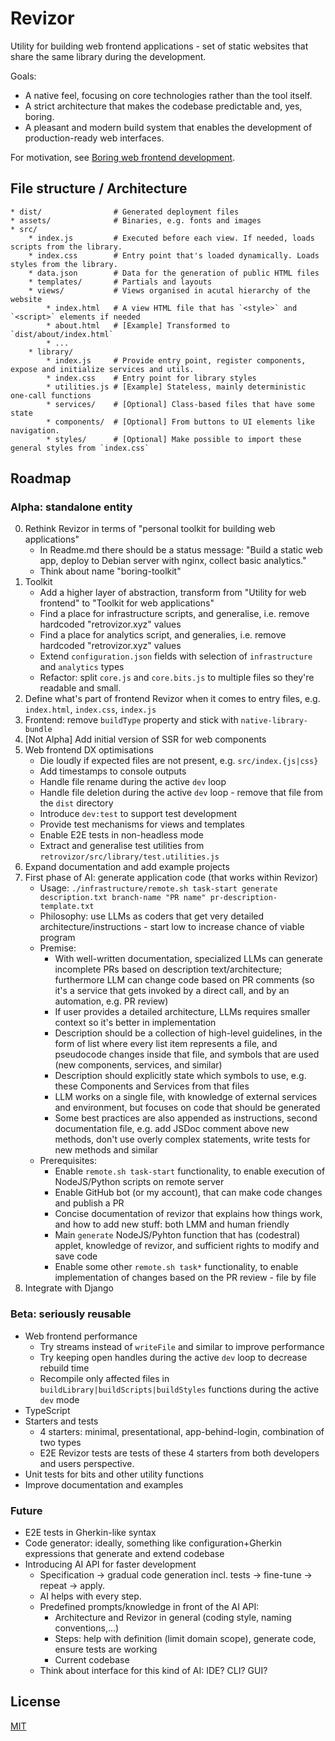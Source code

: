 # Revizor

Utility for building web frontend applications - set of static websites that share the same library during the development.

Goals:

* A native feel, focusing on core technologies rather than the tool itself.
* A strict architecture that makes the codebase predictable and, yes, boring.
* A pleasant and modern build system that enables the development of production-ready web interfaces.

For motivation, see [Boring web frontend development](https://retrovizor.xyz/text/boring-web-frontend-development/).

## File structure / Architecture

```
* dist/                # Generated deployment files
* assets/              # Binaries, e.g. fonts and images
* src/
    * index.js         # Executed before each view. If needed, loads scripts from the library.
    * index.css        # Entry point that's loaded dynamically. Loads styles from the library.
    * data.json        # Data for the generation of public HTML files
    * templates/       # Partials and layouts
    * views/           # Views organised in acutal hierarchy of the website
        * index.html   # A view HTML file that has `<style>` and `<script>` elements if needed
        * about.html   # [Example] Transformed to `dist/about/index.html`
        * ...
    * library/
        * index.js     # Provide entry point, register components, expose and initialize services and utils.
        * index.css    # Entry point for library styles
        * utilities.js # [Example] Stateless, mainly deterministic one-call functions
        * services/    # [Optional] Class-based files that have some state
        * components/  # [Optional] From buttons to UI elements like navigation.
        * styles/      # [Optional] Make possible to import these general styles from `index.css`
```

## Roadmap

### Alpha: standalone entity

0. Rethink Revizor in terms of "personal toolkit for building web applications"
    * In Readme.md there should be a status message: "Build a static web app, deploy to Debian server with nginx, collect basic analytics."
    * Think about name "boring-toolkit"
1. Toolkit
    * Add a higher layer of abstraction, transform from "Utility for web frontend" to "Toolkit for web applications"
    * Find a place for infrastructure scripts, and generalise, i.e. remove hardcoded "retrovizor.xyz" values
    * Find a place for analytics script, and generalies, i.e. remove hardcoded "retrovizor.xyz" values
    * Extend `configuration.json` fields with selection of `infrastructure` and `analytics` types
    * Refactor: split `core.js` and `core.bits.js` to multiple files so they're readable and small.
2. Define what's part of frontend Revizor when it comes to entry files, e.g. `index.html`, `index.css`, `index.js`
3. Frontend: remove `buildType` property and stick with `native-library-bundle`
4. [Not Alpha] Add initial version of SSR for web components
5. Web frontend DX optimisations
    * Die loudly if expected files are not present, e.g. `src/index.{js|css}`
    * Add timestamps to console outputs
    * Handle file rename during the active `dev` loop
    * Handle file deletion during the active `dev` loop - remove that file from the `dist` directory
    * Introduce `dev:test` to support test development
    * Provide test mechanisms for views and templates
    * Enable E2E tests in non-headless mode
    * Extract and generalise test utilities from `retrovizor/src/library/test.utilities.js`
6. Expand documentation and add example projects
7. First phase of AI: generate application code (that works within Revizor)
    * Usage: `./infrastructure/remote.sh task-start generate description.txt branch-name "PR name" pr-description-template.txt`
    * Philosophy: use LLMs as coders that get very detailed architecture/instructions - start low to increase chance of viable program
    * Premise:
        * With well-written documentation, specialized LLMs can generate incomplete PRs based on description text/architecture; furthermore
          LLM can change code based on PR comments (so it's a service that gets invoked by a direct call, and by an automation, e.g. PR review)
        * If user provides a detailed architecture, LLMs requires smaller context so it's better in implementation
        * Description should be a collection of high-level guidelines, in the form of list where every list item represents a file, and pseudocode
          changes inside that file, and symbols that are used (new components, services, and similar)
        * Description should explicitly state which symbols to use, e.g. these Components and Services from that files
        * LLM works on a single file, with knowledge of external services and environment, but focuses on code that should be generated
        * Some best practices are also appended as instructions, second documentation file, e.g. add JSDoc comment above new methods, don't use
          overly complex statements, write tests for new methods and similar
    * Prerequisites:
        * Enable `remote.sh task-start` functionality, to enable execution of NodeJS/Python scripts on remote server
        * Enable GitHub bot (or my account), that can make code changes and publish a PR
        * Concise documentation of revizor that explains how things work, and how to add new stuff: both LMM and human friendly
        * Main `generate` NodeJS/Pyhton function that has (codestral) applet, knowledge of revizor, and sufficient rights to modify and save code
        * Enable some other `remote.sh task*` functionality, to enable implementation of changes based on the PR review - file by file
8. Integrate with Django

### Beta: seriously reusable

* Web frontend performance
    * Try streams instead of `writeFile` and similar to improve performance 
    * Try keeping open handles during the active `dev` loop to decrease rebuild time
    * Recompile only affected files in `buildLibrary|buildScripts|buildStyles` functions during the active `dev` mode
* TypeScript
* Starters and tests
    * 4 starters: minimal, presentational, app-behind-login, combination of two types
    * E2E Revizor tests are tests of these 4 starters from both developers and users perspective.
* Unit tests for bits and other utility functions
* Improve documentation and examples

### Future

* E2E tests in Gherkin-like syntax
* Code generator: ideally, something like configuration+Gherkin expressions that generate and extend codebase
* Introducing AI API for faster development
    * Specification -> gradual code generation incl. tests -> fine-tune -> repeat -> apply.
    * AI helps with every step.
    * Predefined prompts/knowledge in front of the AI API:
        * Architecture and Revizor in general (coding style, naming conventions,...)
        * Steps: help with definition (limit domain scope), generate code, ensure tests are working
        * Current codebase
    * Think about interface for this kind of AI: IDE? CLI? GUI?

## License

[MIT](License)

